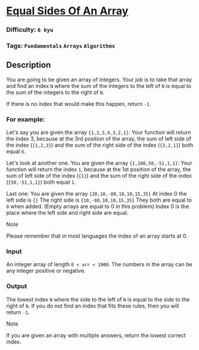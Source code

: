 # [Equal Sides Of An Array](https://www.codewars.com/kata/5679aa472b8f57fb8c000047)

### Difficulty: `6 kyu`

### Tags: `Fundamentals` `Arrays` `Algorithms`

## Description

You are going to be given an array of integers. Your job is to take that array and find an index `N` where the sum of the integers to the left of `N` is equal to the sum of the integers to the right of `N`.

If there is no index that would make this happen, return `-1`.

### For example:

Let's say you are given the array `{1,2,3,4,3,2,1}`:
Your function will return the index 3, because at the 3rd position of the array, the sum of left side of the index (`{1,2,3}`) and the sum of the right side of the index (`{3,2,1}`) both equal `6`.

Let's look at another one.
You are given the array `{1,100,50,-51,1,1}`:
Your function will return the index `1`, because at the 1st position of the array, the sum of left side of the index (`{1}`) and the sum of the right side of the index (`{50,-51,1,1}`) both equal `1`.

Last one:
You are given the array `{20,10,-80,10,10,15,35}`
At index 0 the left side is `{}`
The right side is `{10,-80,10,10,15,35}`
They both are equal to `0` when added. (Empty arrays are equal to 0 in this problem)
Index 0 is the place where the left side and right side are equal.

> [!NOTE]
> Please remember that in most languages the index of an array starts at 0.

### Input
An integer array of length `0 < arr < 1000`. The numbers in the array can be any integer positive or negative.

### Output
The lowest index `N` where the side to the left of `N` is equal to the side to the right of `N`. If you do not find an index that fits these rules, then you will return `-1`.

> [!NOTE]
> If you are given an array with multiple answers, return the lowest correct index.
